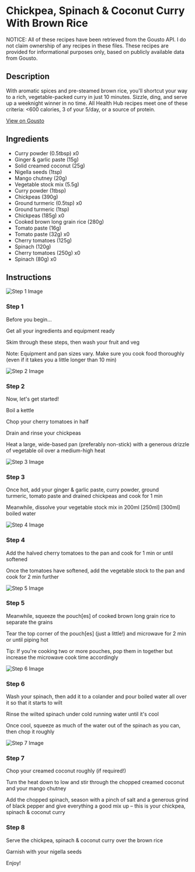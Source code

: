 # Chickpea, Spinach & Coconut Curry With Brown Rice

NOTICE: All of these recipes have been retrieved from the Gousto API. I do not claim ownership of any recipes in these files. These recipes are provided for informational purposes only, based on publicly available data from Gousto.

## Description

With aromatic spices and pre-steamed brown rice, you'll shortcut your way to a rich, vegetable-packed curry in just 10 minutes. Sizzle, ding, and serve up a weeknight winner in no time. All Health Hub recipes meet one of these criteria: <600 calories, 3 of your 5/day, or a source of protein.

[View on Gousto](https://www.gousto.co.uk/recipes/cookbook/10-min-chickpea-spinach-coconut-curry)

## Ingredients

- Curry powder (0.5tbsp) x0
- Ginger & garlic paste (15g)
- Solid creamed coconut (25g)
- Nigella seeds (1tsp)
- Mango chutney (20g)
- Vegetable stock mix (5.5g)
- Curry powder (1tbsp)
- Chickpeas (390g)
- Ground turmeric (0.5tsp) x0
- Ground turmeric (1tsp)
- Chickpeas (185g) x0
- Cooked brown long grain rice (280g)
- Tomato paste (16g)
- Tomato paste (32g) x0
- Cherry tomatoes (125g)
- Spinach (120g)
- Cherry tomatoes (250g) x0
- Spinach (80g) x0

## Instructions

![Step 1 Image](https://production-media.gousto.co.uk/cms/recipe-step-image/Admin-10mm-Step-1-1612882922253-x200.jpg)

### Step 1

Before you begin...

Get all your ingredients and equipment ready

Skim through these steps, then wash your fruit and veg

Note: Equipment and pan sizes vary. Make sure you cook food thoroughly (even if it takes you a little longer than 10 min)

![Step 2 Image](https://production-media.gousto.co.uk/cms/recipe-step-image/RC2286Step-2-x200.jpg)

### Step 2

Now, let's get started!

Boil a kettle

Chop your cherry tomatoes in half

Drain and rinse your chickpeas

Heat a large, wide-based pan (preferably non-stick) with a generous drizzle of vegetable oil over a medium-high heat

![Step 3 Image](https://production-media.gousto.co.uk/cms/recipe-step-image/RC2286Step-3-x200.jpg)

### Step 3

Once hot, add your ginger & garlic paste, curry powder, ground turmeric, tomato paste and drained chickpeas and cook for 1 min

Meanwhile, dissolve your vegetable stock mix in 200ml <span class="text-purple">[250ml]</span> <span class="text-danger">[300ml]</span> boiled water

![Step 4 Image](https://production-media.gousto.co.uk/cms/recipe-step-image/RC2286Step-4-x200.jpg)

### Step 4

Add the halved cherry tomatoes to the pan and cook for 1 min or until softened

Once the tomatoes have softened, add the vegetable stock to the pan and cook for 2 min further

![Step 5 Image](https://production-media.gousto.co.uk/cms/recipe-step-image/RC2286Step-5-x200.jpg)

### Step 5

Meanwhile, squeeze the pouch[es] of cooked brown long grain rice to separate the grains

Tear the top corner of the pouch[es] (just a little!) and microwave for 2 min or until piping hot

Tip: If you're cooking two or more pouches, pop them in together but increase the microwave cook time accordingly

![Step 6 Image](https://production-media.gousto.co.uk/cms/recipe-step-image/RC2286Step-6-x200.jpg)

### Step 6

Wash your spinach, then add it to a colander and pour boiled water all over it so that it starts to wilt

Rinse the wilted spinach under cold running water until it's cool

Once cool, squeeze as much of the water out of the spinach as you can, then chop it roughly

![Step 7 Image](https://production-media.gousto.co.uk/cms/recipe-step-image/RC2286Step-7-x200.jpg)

### Step 7

Chop your creamed coconut roughly (if required!)

Turn the heat down to low and stir through the chopped creamed coconut and your mango chutney

Add the chopped spinach, season with a pinch of salt and a generous grind of black pepper and give everything a good mix up – this is your chickpea, spinach & coconut curry

### Step 8

Serve the chickpea, spinach & coconut curry over the brown rice

Garnish with your nigella seeds

Enjoy!

